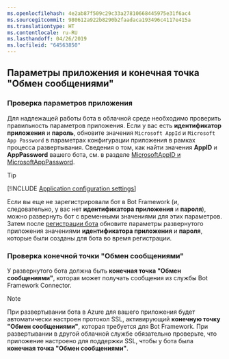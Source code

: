 ```yaml
---
ms.openlocfilehash: 4e2ab87f509c29c33a27810668445975e31f6ac4
ms.sourcegitcommit: 980612a922b8290b2faadaca193496c4117e415a
ms.translationtype: HT
ms.contentlocale: ru-RU
ms.lasthandoff: 04/26/2019
ms.locfileid: "64563850"
---
```

## <a name="application-settings-and-messaging-endpoint"></a>Параметры приложения и конечная точка "Обмен сообщениями"

### <a name="verify-application-settings"></a>Проверка параметров приложения

Для надлежащей работы бота в облачной среде необходимо проверить правильность параметров приложения. Если у вас есть **идентификатор приложения** и **пароль**, обновите значения `Microsoft AppId` и `Microsoft App Password` в параметрах конфигурации приложения в рамках процесса развертывания. Сведения о том, как найти значения **AppID** и **AppPassword** вашего бота, см. в разделе [MicrosoftAppID и MicrosoftAppPassword](~/bot-service-manage-overview.md#microsoftappid-and-microsoftapppassword).

> [!TIP]
> [!INCLUDE [Application configuration settings](~/includes/snippet-tip-bot-config-settings.md)]

Если вы еще не зарегистрировали бот в Bot Framework (и, следовательно, у вас нет **идентификатора приложения** и **пароля**), можно развернуть бот с временными значениями для этих параметров.
Затем после [регистрации бота](~/bot-service-quickstart-registration.md) обновите параметры развернутого приложения значениями **идентификатора приложения** и **пароля**, которые были созданы для бота во время регистрации.

### <a id="messagingEndpoint"></a> Проверка конечной точки "Обмен сообщениями"

У развернутого бота должна быть **конечная точка "Обмен сообщениями"**, которая может получать сообщения из службы Bot Framework Connector.

> [!NOTE]
> При развертывании бота в Azure для вашего приложения будет автоматически настроен протокол SSL, активирующий **конечную точку "Обмен сообщениями"**, которая требуется для Bot Framework.
> При развертывании в другой облачной службе обязательно проверьте, что приложение настроено для поддержки SSL, чтобы у бота была **конечная точка "Обмен сообщениями"**.
